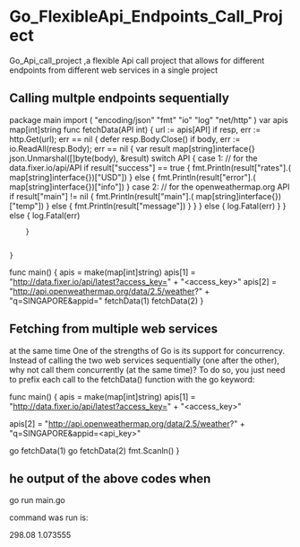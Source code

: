 # Go_FlexibleApi_Endpoints_Call_Project
Go_Api_call_project ,a flexible Api call project that allows for different endpoints from different web services in a single project

## Calling multple endpoints sequentially

package main
import (
    "encoding/json"
    "fmt"
    "io"
    "log"
    "net/http"
)
var apis map[int]string
func fetchData(API int) {
    url := apis[API]
    if resp, err := http.Get(url); err == nil {
        defer resp.Body.Close()
        if body, err := io.ReadAll(resp.Body);
            err == nil {
            var result map[string]interface{}
            json.Unmarshal([]byte(body), &result)
            switch API {
            case 1:   // for the data.fixer.io/api/API
                if result["success"] == true {
                    fmt.Println(result["rates"].(
                        map[string]interface{})["USD"])
                } else {
                    fmt.Println(result["error"].(
                        map[string]interface{})["info"])
}
            case 2:  // for the openweathermap.org API
                if result["main"] != nil {
                    fmt.Println(result["main"].(
                        map[string]interface{})["temp"])
                } else {
                    fmt.Println(result["message"])
}
}
} else {
            log.Fatal(err)
        }
    } else {
        log.Fatal(err)


		}
	

	}
func main() {
    apis = make(map[int]string)
apis[1] = "http://data.fixer.io/api/latest?access_key=" + "<access_key>"
apis[2] = "http://api.openweathermap.org/data/2.5/weather?" + "q=SINGAPORE&appid=<access-key>"
    fetchData(1)
    fetchData(2)
}



## Fetching from multiple web services
at the same time
One of the strengths of Go is its support for concurrency. Instead of calling the two web services sequentially (one after the other), why not call them concurrently (at the same time)?
To do so, you just need to prefix each call to the fetchData() function with the go keyword:

func main() {
    apis = make(map[int]string)
    apis[1] =
"http://data.fixer.io/api/latest?access_key=" + "<access_key>" 

apis[2] =
"http://api.openweathermap.org/data/2.5/weather?" + "q=SINGAPORE&appid=<api_key>"

go fetchData(1) 
go fetchData(2)
    fmt.Scanln()
}

## he output of the above codes when 
go run main.go  

command was run is: 

298.08
1.073555